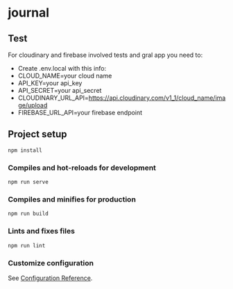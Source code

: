 # journal

## Test
For cloudinary and firebase involved tests and gral app you need to:
- Create .env.local with this info:
- CLOUD_NAME=your cloud name
- API_KEY=your api_key
- API_SECRET=your api_secret
- CLOUDINARY_URL_API=https://api.cloudinary.com/v1_1/cloud_name/image/upload
- FIREBASE_URL_API=your firebase endpoint

## Project setup
```
npm install
```

### Compiles and hot-reloads for development
```
npm run serve
```

### Compiles and minifies for production
```
npm run build
```

### Lints and fixes files
```
npm run lint
```

### Customize configuration
See [Configuration Reference](https://cli.vuejs.org/config/).
